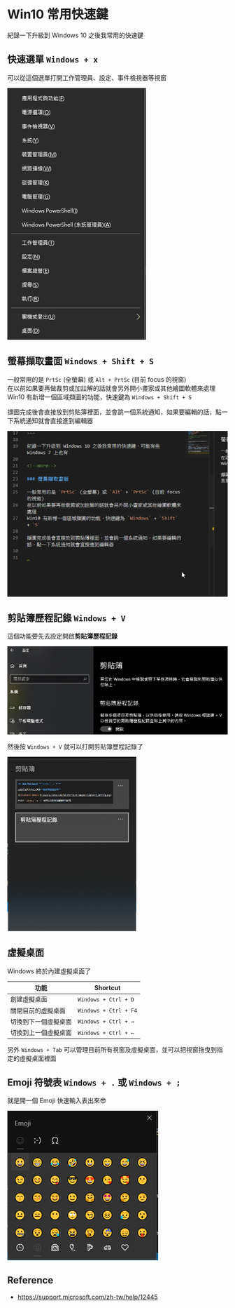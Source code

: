 # Win10 常用快速鍵


紀錄一下升級到 Windows 10 之後我常用的快速鍵

<!--more-->

## 快速選單 **`Windows + x`**

可以從這個選單打開工作管理員、設定、事件檢視器等視窗

![quick link menu](images/quick_link_menu.png)

## 螢幕擷取畫面 **`Windows + Shift + S`**

一般常用的是 `PrtSc` (全螢幕) 或 `Alt + PrtSc` (目前 focus 的視窗)  
在以前如果要再做裁剪或加註解的話就會另外開小畫家或其他繪圖軟體來處理  
Win10 有新增一個區域擷圖的功能，快速鍵為 `Windows + Shift + S`

擷圖完成後會直接放到剪貼簿裡面，並會跳一個系統通知，如果要編輯的話，點一下系統通知就會直接進到編輯器

![sub prtsc](images/sub_prtsc.gif)

## 剪貼簿歷程記錄 **`Windows + V`**

這個功能要先去設定開啟**剪貼簿歷程記錄**

![clipboard setting](images/clipboard_setting.png)

然後按 `Windows + V` 就可以打開剪貼簿歷程記錄了

![clipboard history](images/clipboard_history.png)

## 虛擬桌面

Windows 終於內建虛擬桌面了

| 功能 | Shortcut |
| ---  | --- |
| 創建虛擬桌面        | `Windows + Ctrl + D`  |
| 關閉目前的虛擬桌面   | `Windows + Ctrl + F4` |
| 切換到下一個虛擬桌面 | `Windows + Ctrl + →`  |
| 切換到上一個虛擬桌面 | `Windows + Ctrl + ←`  |

另外 `Windows + Tab` 可以管理目前所有視窗及虛擬桌面，並可以把視窗拖曳到指定的虛擬桌面裡面

## Emoji 符號表 **`Windows + .`** 或 **`Windows + ;`**

就是開一個 Emoji 快速輸入表出來😎

![emoji](images/emoji.png)

## Reference
- https://support.microsoft.com/zh-tw/help/12445

